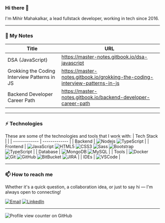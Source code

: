 ### Hi there 👋

I'm Mihir Mahakalkar, a lead fullstack developer, working in tech since 2016.
____

### 📔 My Notes
| Title  | URL |
| ------------- | ------------- |
| DSA (JavaScript) | https://master-notes.gitbook.io/dsa-javascript |
| Grokking the Coding Interview Patterns in JS | https://master-notes.gitbook.io/grokking-the-coding-interview-patterns-in-js |
| Backend Developer Career Path | https://master-notes.gitbook.io/backend-developer-career-path |

____

### ⚡ Technologies
These are some of the technologies and tools that I work with:
| Tech Stack  |  |
| ------------- | ------------- |
| Backend | ![Nodejs](https://img.shields.io/badge/-Nodejs-339933?style=flat-square&logo=Node.js&logoColor=white) ![TypeScript](https://img.shields.io/badge/-TypeScript-007ACC?style=flat-square&logo=typescript&logoColor=white) |
| Frontend | ![JavaScript](https://img.shields.io/badge/-JavaScript-black?style=flat-square&logo=javascript) ![HTML5](https://img.shields.io/badge/-HTML5-E34F26?style=flat-square&logo=html5&logoColor=white) ![CSS3](https://img.shields.io/badge/-CSS3-1572B6?style=flat-square&logo=css3) ![Sass](https://img.shields.io/badge/-Sass-CC6699?style=flat-square&logo=sass&logoColor=white) ![Bootstrap](https://img.shields.io/badge/-Bootstrap-563D7C?style=flat-square&logo=bootstrap) ![TypeScript](https://img.shields.io/badge/-TypeScript-007ACC?style=flat-square&logo=typescript&logoColor=white) |
| Database | ![MongoDB](https://img.shields.io/badge/-MongoDB-black?style=flat-square&logo=mongodb) ![MySQL](https://img.shields.io/badge/-MySQL-4479A1?style=flat-square&logo=mysql&logoColor=white) |
| Tools | ![Docker](https://img.shields.io/badge/-Docker-2496ED?style=flat-square&logo=docker&logoColor=white) ![Git](https://img.shields.io/badge/-Git-black?style=flat-square&logo=git) ![GitHub](https://img.shields.io/badge/-GitHub-181717?style=flat-square&logo=github) ![BitBucket](https://img.shields.io/badge/-BitBucket-darkblue?style=flat-square&logo=bitbucket) ![JIRA](https://img.shields.io/badge/-JIRA-0052CC?style=flat-square&logo=jira) |
| IDEs | ![VSCode](https://img.shields.io/badge/-VSCode-007ACC?style=flat-square&logo=visual-studio-code&logoColor=white) |

____

<!---
- 👀 I’m interested in ...
- 🌱 I’m currently learning ...
--->
  
### 📫 How to reach me
Whether it's a quick question, a collaboration idea, or just to say hi — I'm always open to connecting!

[![Email](https://img.shields.io/badge/Email-D14836?style=flat-square&logo=gmail&logoColor=white)](mailto:mihirmahakalkar@gmail.com)
[![LinkedIn](https://img.shields.io/badge/LinkedIn-0077B5?style=flat-square&logo=linkedin&logoColor=white)](https://www.linkedin.com/in/mihirmahakalkar/)

____

![Profile view counter on GitHub](https://komarev.com/ghpvc/?username=mihirmahakalkar)

<!---
mihirmahakalkar/mihirmahakalkar is a ✨ special ✨ repository because its `README.md` (this file) appears on your GitHub profile.
You can click the Preview link to take a look at your changes.
--->
